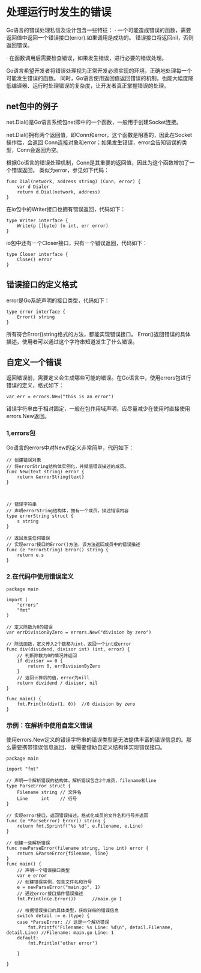 # 处理运行时发生的错误
Go语言的错误处理私信及设计包含一些特征：
· 一个可能造成错误的函数，需要返回值中返回一个错误接口(error).如果调用是成功的。
错误接口将返回nil，否则返回错误。

· 在函数调用后需要检查错误，如果发生错误，进行必要的错误处理。

Go语言希望开发者将错误处理视为正常开发必须实现的环境，正确地处理每一个可能发生错误的函数。
同时，Go语言使用返回值返回错误的机制，也能大幅度降低编译器、运行时处理错误的复杂度，让开发者真正掌握错误的处理。

## net包中的例子
net.Dial()是Go语言系统包net即中的一个函数，一般用于创建Socket连接。

net.Dial()拥有两个返回值，即Conn和error，这个函数是阻塞的，因此在Socket操作后，会返回
Conn连接对象和error；如果发生错误，error会告知错误的类型，Conn会返回为空。

根据Go语言的错误处理机制，Conn是其重要的返回值，因此为这个函数增加了一个错误返回，
类似为error，参见如下代码：
``` 
func Dial(network, address string) (Conn, error) {
	var d Dialer
	return d.Dial(network, address)
}
```

在io包中的Writer接口也拥有错误返回，代码如下：
``` 
type Writer interface {
	Write(p []byte) (n int, err error)
}
```
io包中还有一个Closer接口，只有一个错误返回，代码如下：
``` 
type Closer interface {
	Close() error
}
```

## 错误接口的定义格式
error是Go系统声明的接口类型，代码如下：
``` 
type error interface {
	Error() string
}
```
所有符合Error()string格式的方法，都能实现错误接口。
Error()返回错误的具体描述，使用者可以通过这个字符串知道发生了什么错误。

## 自定义一个错误

返回错误前，需要定义会生成哪些可能的错误。在Go语言中，使用errors包进行错误的定义，格式如下：
``` 
var err = errors.New("this is an error")
```
错误字符串由于相对固定，一般在包作用域声明，应尽量减少在使用时直接使用errors.New返回。


### 1,errors包
Go语言的errors中对New的定义非常简单，代码如下：
``` 
// 创建错误对象
// 将errorString结构体实例化，并赋值错误描述的成员。
func New(text string) error {
	return &errorString{text}
}



// 错误字符串
// 声明errorString结构体，拥有一个成员，描述错误内容
type errorString struct {
	s string
}

// 返回发生任何错误
// 实现error接口的Error()方法，该方法返回成员中的错误描述
func (e *errorString) Error() string {
	return e.s
}
```

### 2.在代码中使用错误定义
``` 
package main

import (
	"errors"
	"fmt"
)

// 定义除数为0的错误
var errDivisionByZero = errors.New("division by zero")

// 除法函数，定义传入2个数都为int，返回一个int或error
func div(dividend, divisor int) (int, error) {
	// 判断除数为0的情况并返回
	if divisor == 0 {
		return 0, errDivisionByZero
	}
	// 返回计算后的值，error为nill
	return dividend / divisor, nil
}

func main() {
	fmt.Println(div(1, 0))	//0 division by zero
}

```


### 示例：在解析中使用自定义错误
使用errors.New定义的错误字符串的错误类型是无法提供丰富的错误信息的。那么需要携带错误信息返回，
就需要借助自定义结构体实现错误接口。
``` 
package main

import "fmt"

// 声明一个解析错误的结构体，解析错误包含2个成员，filename和line
type ParseError struct {
	Filename string // 文件名
	Line     int    // 行号
}

// 实现error接口，返回错误描述，格式化成员的文件名和行号并返回
func (e *ParseError) Error() string {
	return fmt.Sprintf("%s %d", e.Filename, e.Line)
}

// 创建一些解析错误
func newParseError(filename string, line int) error {
	return &ParseError{filename, line}
}
func main() {
	// 声明一个错误接口类型
	var e error
	// 创建错误实例，包含文件名和行号
	e = newParseError("main.go", 1)
	// 通过error接口插件错误描述
	fmt.Println(e.Error())		//main.go 1

	// 根据错误接口的具体类型，获取详细的错误信息
	switch detail := e.(type) {
	case *ParseError: // 这是一个解析错误
		fmt.Printf("Filename: %s Line: %d\n", detail.Filename, detail.Line)	//Filename: main.go Line: 1
	default:
		fmt.Println("other error")

	}

}

```






